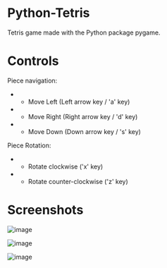 # Python-Tetris
Tetris game made with the Python package pygame.


# Controls

Piece navigation: 
- - Move Left (Left arrow key / 'a' key)
- - Move Right (Right arrow key / 'd' key)
- - Move Down (Down arrow key / 's' key)

Piece Rotation:
- - Rotate clockwise ('x' key)
- - Rotate counter-clockwise ('z' key)

# Screenshots

![image](https://user-images.githubusercontent.com/34409024/225666756-1d7bf4f7-fce0-41b7-97bf-de02045fe5fb.png)

![image](https://user-images.githubusercontent.com/34409024/225670019-9b970f5b-097f-4789-a8b6-5cc695e3c666.png)

![image](https://user-images.githubusercontent.com/34409024/225670707-de15fb99-231d-4422-b1f1-1864871e44bd.png)
